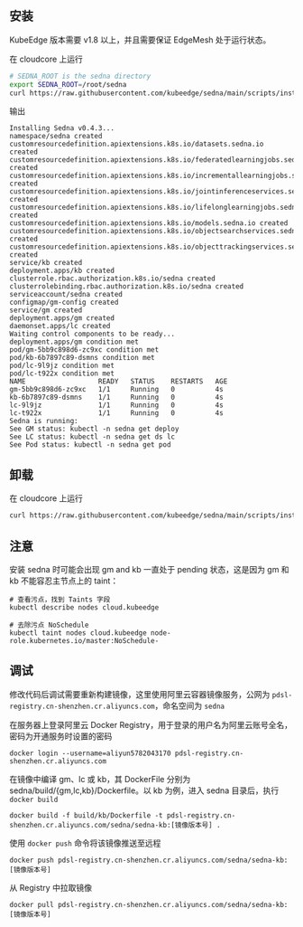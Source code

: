 ## 安装

KubeEdge 版本需要 v1.8 以上，并且需要保证 EdgeMesh 处于运行状态。

在 cloudcore 上运行

```bash
# SEDNA_ROOT is the sedna directory
export SEDNA_ROOT=/root/sedna
curl https://raw.githubusercontent.com/kubeedge/sedna/main/scripts/installation/install.sh | SEDNA_ACTION=create bash -
```

输出

```
Installing Sedna v0.4.3...
namespace/sedna created
customresourcedefinition.apiextensions.k8s.io/datasets.sedna.io created
customresourcedefinition.apiextensions.k8s.io/federatedlearningjobs.sedna.io created
customresourcedefinition.apiextensions.k8s.io/incrementallearningjobs.sedna.io created
customresourcedefinition.apiextensions.k8s.io/jointinferenceservices.sedna.io created
customresourcedefinition.apiextensions.k8s.io/lifelonglearningjobs.sedna.io created
customresourcedefinition.apiextensions.k8s.io/models.sedna.io created
customresourcedefinition.apiextensions.k8s.io/objectsearchservices.sedna.io created
customresourcedefinition.apiextensions.k8s.io/objecttrackingservices.sedna.io created
service/kb created
deployment.apps/kb created
clusterrole.rbac.authorization.k8s.io/sedna created
clusterrolebinding.rbac.authorization.k8s.io/sedna created
serviceaccount/sedna created
configmap/gm-config created
service/gm created
deployment.apps/gm created
daemonset.apps/lc created
Waiting control components to be ready...
deployment.apps/gm condition met
pod/gm-5bb9c898d6-zc9xc condition met
pod/kb-6b7897c89-dsmns condition met
pod/lc-9l9jz condition met
pod/lc-t922x condition met
NAME                  READY   STATUS    RESTARTS   AGE
gm-5bb9c898d6-zc9xc   1/1     Running   0          4s
kb-6b7897c89-dsmns    1/1     Running   0          4s
lc-9l9jz              1/1     Running   0          4s
lc-t922x              1/1     Running   0          4s
Sedna is running:
See GM status: kubectl -n sedna get deploy
See LC status: kubectl -n sedna get ds lc
See Pod status: kubectl -n sedna get pod
```

## 卸载

在 cloudcore 上运行

```bash
curl https://raw.githubusercontent.com/kubeedge/sedna/main/scripts/installation/install.sh | SEDNA_ACTION=delete bash -
```

## 注意

安装 sedna 时可能会出现 gm and kb 一直处于 pending 状态，这是因为 gm 和 kb 不能容忍主节点上的 taint：

```
# 查看污点，找到 Taints 字段
kubectl describe nodes cloud.kubeedge

# 去除污点 NoSchedule
kubectl taint nodes cloud.kubeedge node-role.kubernetes.io/master:NoSchedule-
```

## 调试

修改代码后调试需要重新构建镜像，这里使用阿里云容器镜像服务，公网为 `pdsl-registry.cn-shenzhen.cr.aliyuncs.com`，命名空间为 `sedna`

在服务器上登录阿里云 Docker Registry，用于登录的用户名为阿里云账号全名，密码为开通服务时设置的密码

```
docker login --username=aliyun5782043170 pdsl-registry.cn-shenzhen.cr.aliyuncs.com
```

在镜像中编译 gm、lc 或 kb，其 DockerFile 分别为 sedna/build/{gm,lc,kb}/Dockerfile。以 kb 为例，进入 sedna 目录后，执行 `docker build`

```
docker build -f build/kb/Dockerfile -t pdsl-registry.cn-shenzhen.cr.aliyuncs.com/sedna/sedna-kb:[镜像版本号] .
```

使用 `docker push` 命令将该镜像推送至远程

```
docker push pdsl-registry.cn-shenzhen.cr.aliyuncs.com/sedna/sedna-kb:[镜像版本号]
```

从 Registry 中拉取镜像

```
docker pull pdsl-registry.cn-shenzhen.cr.aliyuncs.com/sedna/sedna-kb:[镜像版本号]
```
